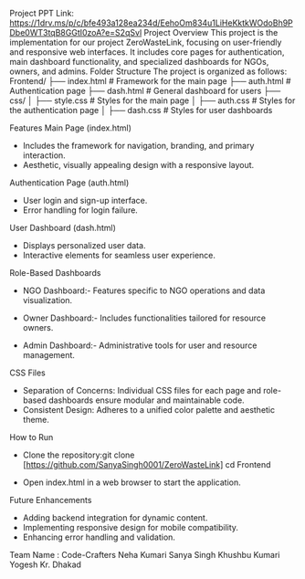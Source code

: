 
Project PPT Link: https://1drv.ms/p/c/bfe493a128ea234d/EehoOm834u1LiHeKktkWOdoBh9PDbe0WT3tqB8GGtI0zoA?e=S2qSvl
Project Overview
This project is the  implementation for our project ZeroWasteLink, focusing on user-friendly and responsive web interfaces. It includes core pages for authentication, main dashboard functionality, and specialized dashboards for NGOs, owners, and admins.
Folder Structure
The project is organized as follows:
Frontend/
├── index.html           # Framework for the main page
├── auth.html            # Authentication page
├── dash.html            # General dashboard for users
├── css/
│   ├── style.css        # Styles for the main page
│   ├── auth.css         # Styles for the authentication page
│   ├── dash.css         # Styles for user dashboards



Features
Main Page (index.html)
- Includes the framework for navigation, branding, and primary interaction.
- Aesthetic, visually appealing design with a responsive layout.

Authentication Page (auth.html)
- User login and sign-up interface.
- Error handling for login failure.

User Dashboard (dash.html)
- Displays personalized user data.
- Interactive elements for seamless user experience.

Role-Based Dashboards
- NGO Dashboard:- Features specific to NGO operations and data visualization.

- Owner Dashboard:- Includes functionalities tailored for resource owners.

- Admin Dashboard:- Administrative tools for user and resource management.


CSS Files
- Separation of Concerns: Individual CSS files for each page and role-based dashboards ensure modular and maintainable code.
- Consistent Design: Adheres to a unified color palette and aesthetic theme.

How to Run
- Clone the repository:git clone [https://github.com/SanyaSingh0001/ZeroWasteLink]
cd Frontend

- Open index.html in a web browser to start the application.

Future Enhancements
- Adding backend integration for dynamic content.
- Implementing responsive design for mobile compatibility.
- Enhancing error handling and validation.

Team Name : Code-Crafters
Neha Kumari
Sanya Singh
Khushbu Kumari 
Yogesh Kr. Dhakad


